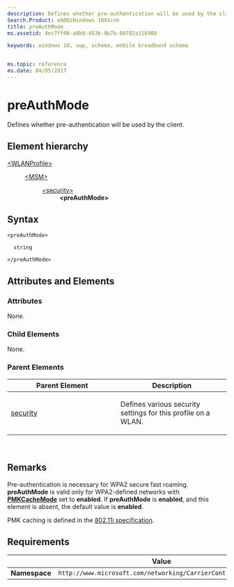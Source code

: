 ```yaml
---
description: Defines whether pre-authentication will be used by the client.
Search.Product: eADQiWindows 10XVcnh
title: preAuthMode
ms.assetid: 4ec7ff00-a0b8-453b-9b7b-80782a116900

keywords: windows 10, uwp, schema, mobile broadband schema


ms.topic: reference
ms.date: 04/05/2017
---
```


# preAuthMode


Defines whether pre-authentication will be used by the client.

## Element hierarchy

<dl>
<dt><a href="element-wlanprofile.md">&lt;WLANProfile&gt;</a></dt>
<dd>
<dl>
<dt><a href="element-msm.md">&lt;MSM&gt;</a></dt>
<dd>
<dl>
<dt><a href="element-security.md">&lt;security&gt;</a></dt>
<dd><b>&lt;preAuthMode&gt;</b></dd>
</dl>
</dd>
</dl>
</dd>
</dl>

## Syntax

``` syntax
<preAuthMode>

  string

</preAuthMode>
```

## Attributes and Elements


### Attributes

None.

### Child Elements

None.

### Parent Elements

<table>
<colgroup>
<col width="50%" />
<col width="50%" />
</colgroup>
<thead>
<tr class="header">
<th>Parent Element</th>
<th>Description</th>
</tr>
</thead>
<tbody>
<tr class="odd">
<td><a href="element-security.md">security</a> </td>
<td><p>Defines various security settings for this profile on a WLAN.</p></td>
</tr>
</tbody>
</table>

 

## Remarks

Pre-authentication is necessary for WPA2 secure fast roaming. **preAuthMode** is valid only for WPA2-defined networks with [**PMKCacheMode**](element-pmkcachemode.md) set to **enabled**. If **preAuthMode** is **enabled**, and this element is absent, the default value is **enabled**.

PMK caching is defined in the [802.11i specification](https://standards.ieee.org/getieee802/download/802.11i-2004.pdf).

## Requirements

|          | Value        |
|----------|--------------|
| **Namespace** | `http://www.microsoft.com/networking/CarrierControl/WLAN/v1` |

 

 



